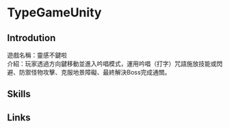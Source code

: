 # TypeGameUnity #  

## Introdution 
遊戲名稱：靈感不鍵啦  
介紹：玩家透過方向鍵移動並進入吟唱模式，運用吟唱（打字）咒語施放技能或閃避、防禦怪物攻擊、克服地景障礙、最終解決Boss完成通關。  
  
## Skills


## Links
